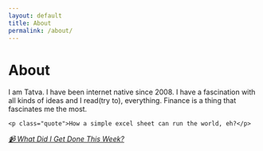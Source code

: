 ```yaml
---
layout: default
title: About
permalink: /about/
---
```


<h1>About</h1>

<div class="about-content">
    <p>I am Tatva. I have been internet native since 2008. I have a fascination with all kinds of ideas and I read(try to), everything. <span class="highlight">Finance is a thing that fascinates me the most.</span></p>

    <p class="quote">How a simple excel sheet can run the world, eh?</p>
</div>

<em><a href="https://youtube.com/playlist?list=PLxmCgjTVWU2kVCWkxsdq2Ps4jYO3TyuA-&si=bU2f1_spgx-YpNqk" style="color: var(--text-accent)">📹 What Did I Get Done This Week?</a></em>